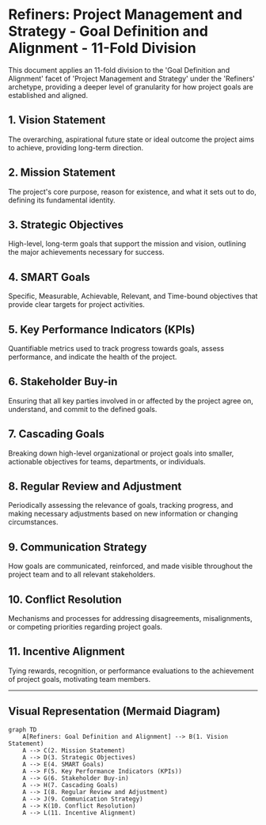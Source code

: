 # Refiners: Project Management and Strategy - Goal Definition and Alignment - 11-Fold Division

This document applies an 11-fold division to the 'Goal Definition and Alignment' facet of 'Project Management and Strategy' under the 'Refiners' archetype, providing a deeper level of granularity for how project goals are established and aligned.

## 1. Vision Statement

The overarching, aspirational future state or ideal outcome the project aims to achieve, providing long-term direction.

## 2. Mission Statement

The project's core purpose, reason for existence, and what it sets out to do, defining its fundamental identity.

## 3. Strategic Objectives

High-level, long-term goals that support the mission and vision, outlining the major achievements necessary for success.

## 4. SMART Goals

Specific, Measurable, Achievable, Relevant, and Time-bound objectives that provide clear targets for project activities.

## 5. Key Performance Indicators (KPIs)

Quantifiable metrics used to track progress towards goals, assess performance, and indicate the health of the project.

## 6. Stakeholder Buy-in

Ensuring that all key parties involved in or affected by the project agree on, understand, and commit to the defined goals.

## 7. Cascading Goals

Breaking down high-level organizational or project goals into smaller, actionable objectives for teams, departments, or individuals.

## 8. Regular Review and Adjustment

Periodically assessing the relevance of goals, tracking progress, and making necessary adjustments based on new information or changing circumstances.

## 9. Communication Strategy

How goals are communicated, reinforced, and made visible throughout the project team and to all relevant stakeholders.

## 10. Conflict Resolution

Mechanisms and processes for addressing disagreements, misalignments, or competing priorities regarding project goals.

## 11. Incentive Alignment

Tying rewards, recognition, or performance evaluations to the achievement of project goals, motivating team members.

---

## Visual Representation (Mermaid Diagram)

```mermaid
graph TD
    A[Refiners: Goal Definition and Alignment] --> B(1. Vision Statement)
    A --> C(2. Mission Statement)
    A --> D(3. Strategic Objectives)
    A --> E(4. SMART Goals)
    A --> F(5. Key Performance Indicators (KPIs))
    A --> G(6. Stakeholder Buy-in)
    A --> H(7. Cascading Goals)
    A --> I(8. Regular Review and Adjustment)
    A --> J(9. Communication Strategy)
    A --> K(10. Conflict Resolution)
    A --> L(11. Incentive Alignment)
```
